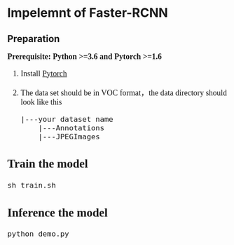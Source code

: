 # Impelemnt of Faster-RCNN
## Preparation
<font face="Times New Roman" size=4>

**Prerequisite: Python >=3.6 and Pytorch >=1.6**

1. Install [Pytorch](https://pytorch.org/)

2. The data set should be in VOC format，the data directory should look like this
```
   |---your dataset name
       |---Annotations
       |---JPEGImages
```

## Train the model
<font face="Times New Roman" size=4>

   ```
   sh train.sh
   ```
</font>

## Inference the model
<font face="Times New Roman" size=4>

   ```
   python demo.py
   ```
</font>
